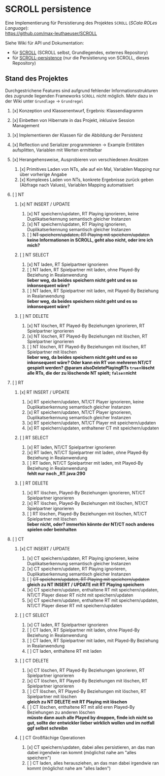 # SCROLL persistence

Eine Implementierung für Persistierung des Projektes `SCROLL` (_SCala ROLes Language_):  
https://github.com/max-leuthaeuser/SCROLL  
  
Siehe Wiki für API und Dokumentation:

- für [SCROLL](https://github.com/max-leuthaeuser/SCROLL/wiki) (SCROLL selbst, Grundlegendes, externes Repository)
- für [SCROLL-persistence](https://github.com/christopher2007/SCROLL-persistence/wiki) (nur die Persistierung von SCROLL, dieses Repository)



## Stand des Projektes

Durchgestrichene Features sind aufgrund fehlender Informationsstrukturen des zugrunde liegenden Frameworks `SCROLL` nicht
möglich. Mehr dazu in der Wiki unter `Grundlage` -> `Grundregel`

1. [x] Konzeption und Klassenentwurf, Ergebnis: Klassendiagramm
1. [x] Einbetten von Hibernate in das Projekt, inklusive Session Management
1. [x] Implementieren der Klassen für die Abbildung der Persistenz
1. [x] Reflection und Serializer programmieren -> Example Entitäten aufsplitten, Variablen mit Werten ermittelbar

1. [x] Herangehensweise, Ausprobieren von verschiedenen Ansätzen
   1. [x] Primitives Laden von NTs, alle auf ein Mal, Variablen Mapping nur über vorherige Angabe
   1. [x] Komplexes Laden von NTs, konkrete Ergebnisse zurück geben (Abfrage nach Values), Variablen Mapping automatisiert



1. [ ] NT

   1. [x] NT INSERT / UPDATE
      1. [x] NT speichern/updaten, RT Playing ignorieren, keine Duplikatserkennung semantisch gleicher Instanzen
      1. [x] NT speichern/updaten, RT Playing ignorieren, Duplikatserkennung semantisch gleicher Instanzen
      1. [ ] ~~NT speichern/updaten, RT Playing mit speichern/updaten~~  
         **keine Informationen in SCROLL, geht also nicht, oder irre ich mich?**

   1. [ ] NT SELECT
      1. [x] NT laden, RT Spielpartner ignorieren
      1. [ ] NT laden, RT Spielpartner mit laden, ohne Played-By Beziehung in Realanwendung  
         **lieber weg, da beides speichern nicht geht und es so inkonsequent wäre?**
      1. [ ] NT laden, RT Spielpartner mit laden, mit Played-By Beziehung in Realanwendung  
         **lieber weg, da beides speichern nicht geht und es so inkonsequent wäre?**

   1. [ ] NT DELETE
      1. [x] NT löschen, RT Played-By Beziehungen ignorieren, RT Spielpartner ignorieren
      1. [x] NT löschen, RT Played-By Beziehungen mit löschen, RT Spielpartner ignorieren
      1. [ ] NT löschen, RT Played-By Beziehungen mit löschen, RT Spielpartner mit löschen  
         **lieber weg, da beides speichern nicht geht und es so inkonsequent wäre? Oder kann ein RT von mehreren NT/CT gespielt werden? @param alsoDeletePlayingRTs `true`=löscht alle RTs, die der zu löschende NT spielt; `false`=nicht**



1. [ ] RT

   1. [x] RT INSERT / UPDATE
      1. [x] RT speichern/updaten, NT/CT Player ignorieren, keine Duplikatserkennung semantisch gleicher Instanzen
      1. [x] RT speichern/updaten, NT/CT Player ignorieren, Duplikatserkennung semantisch gleicher Instanzen
      1. [x] RT speichern/updaten, NT/CT Player mit speichern/updaten
      1. [x] RT speichern/updaten, enthaltener CT mit speichern/updaten

   1. [ ] RT SELECT
      1. [x] RT laden, NT/CT Spielpartner ignorieren
      1. [x] RT laden, NT/CT Spielpartner mit laden, ohne Played-By Beziehung in Realanwendung
      1. [ ] RT laden, NT/CT Spielpartner mit laden, mit Played-By Beziehung in Realanwendung  
         **fehlt nur noch _RT.java:290**

   1. [ ] RT DELETE
      1. [x] RT löschen, Played-By Beziehungen ignorieren, NT/CT Spielpartner ignorieren
      1. [x] RT löschen, Played-By Beziehungen mit löschen, NT/CT Spielpartner ignorieren
      1. [ ] RT löschen, Played-By Beziehungen mit löschen, NT/CT Spielpartner mit löschen  
         **lieber nicht, oder? immerhin könnte der NT/CT noch anderes spielen oder beinhalten**



1. [ ] CT

   1. [x] CT INSERT / UPDATE
      1. [x] CT speichern/updaten, RT Playing ignorieren, keine Duplikatserkennung semantisch gleicher Instanzen
      1. [x] CT speichern/updaten, RT Playing ignorieren, Duplikatserkennung semantisch gleicher Instanzen
      1. [ ] ~~CT speichern/updaten, RT Playing mit speichern/updaten~~  
         **gleich zu NT INSERT / UPDATE mit RT Playing speichern**
      1. [x] CT speichern/updaten, enthaltene RT mit speichern/updaten, NT/CT Player dieser RT nicht mit speichern/updaten
      1. [x] CT speichern/updaten, enthaltene RT mit speichern/updaten, NT/CT Player dieser RT mit speichern/updaten

   1. [ ] CT SELECT
      1. [x] CT laden, RT Spielpartner ignorieren
      1. [ ] CT laden, RT Spielpartner mit laden, ohne Played-By Beziehung in Realanwendung
      1. [ ] CT laden, RT Spielpartner mit laden, mit Played-By Beziehung in Realanwendung
      1. [ ] CT laden, enthaltene RT mit laden

   1. [ ] CT DELETE
      1. [x] CT löschen, RT Played-By Beziehungen ignorieren, RT Spielpartner ignorieren
      1. [x] CT löschen, RT Played-By Beziehungen mit löschen, RT Spielpartner ignorieren
      1. [ ] CT löschen, RT Played-By Beziehungen mit löschen, RT Spielpartner mit löschen  
         **gleich zu NT DELETE mit RT Playing mit löschen**
      1. [ ] CT löschen, enthaltene RT mit alld eren Played-By Beziehungen zu anderen löschen  
         **müsste dann auch alle Played by droppen, finde ich nicht so gut, sollte der entwickler lieber wirklich wollen und im notfall ggf selbst schreibn**
  
   1. [ ] CT Großflächige Operationen
      1. [x] CT speichern/updaten, dabei alles persistieren, an das man dabei irgendwie ran kommt (möglichst nahe am "alles speichern")
      1. [ ] CT laden, alles herausziehen, an das man dabei irgendwie ran kommt (möglichst nahe am "alles laden")


